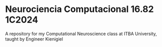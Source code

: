 # Neurociencia Computacional 16.82 1C2024
A repository for my Computational Neuroscience class at ITBA University, taught by Engineer Kienigiel
